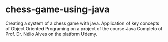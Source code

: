 # chess-game-using-java
Creating a system of a chess game with java. Application of key concepts of Object Oriented Programing on a project of the course Java Completo of Prof. Dr. Nélio Alves on the platform Udemy.
